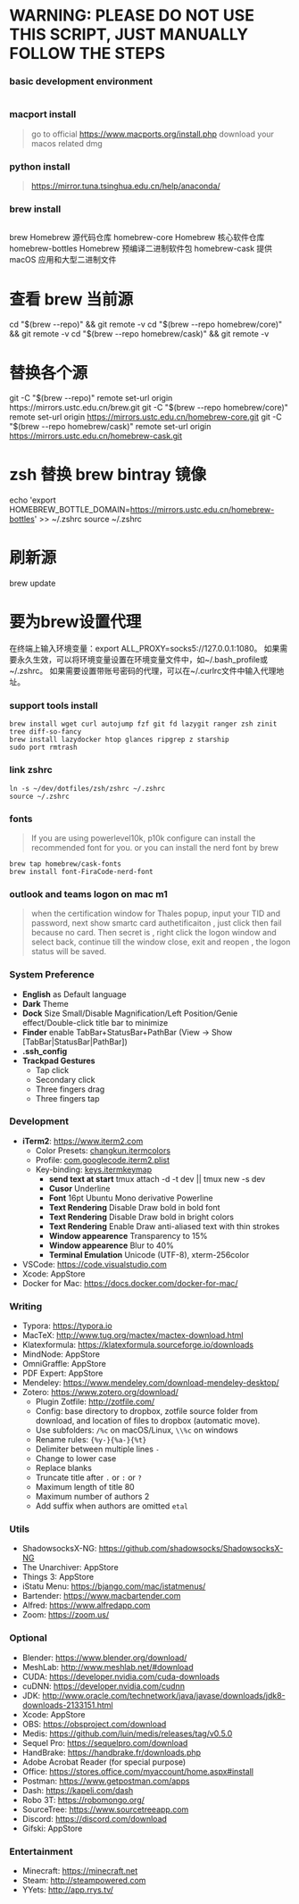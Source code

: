 
# WARNING: PLEASE DO NOT USE THIS SCRIPT, JUST MANUALLY FOLLOW THE STEPS

### basic development environment

``` xcode-select --install
```

### macport install
>
> go to official <https://www.macports.org/install.php> download your macos related dmg
>
### python install
>
> <https://mirror.tuna.tsinghua.edu.cn/help/anaconda/>
>

### brew install

```/bin/zsh -c "$(curl -fsSL <https://gitee.com/cunkai/HomebrewCN/raw/master/Homebrew.sh>)"
```
brew               Homebrew 源代码仓库
homebrew-core      Homebrew 核心软件仓库
homebrew-bottles   Homebrew 预编译二进制软件包
homebrew-cask      提供 macOS 应用和大型二进制文件

# 查看 brew 当前源
cd "$(brew --repo)" && git remote -v
cd "$(brew --repo homebrew/core)" && git remote -v
cd "$(brew --repo homebrew/cask)" && git remote -v
# 替换各个源
git -C "$(brew --repo)" remote set-url origin https://mirrors.ustc.edu.cn/brew.git
git -C "$(brew --repo homebrew/core)" remote set-url origin https://mirrors.ustc.edu.cn/homebrew-core.git
git -C "$(brew --repo homebrew/cask)" remote set-url origin https://mirrors.ustc.edu.cn/homebrew-cask.git
# zsh 替换 brew bintray 镜像
echo 'export HOMEBREW_BOTTLE_DOMAIN=https://mirrors.ustc.edu.cn/homebrew-bottles' >> ~/.zshrc
source ~/.zshrc
# 刷新源
brew update

# 要为brew设置代理
在终端上输入环境变量：export ALL_PROXY=socks5://127.0.0.1:1080。
如果需要永久生效，可以将环境变量设置在环境变量文件中，如~/.bash_profile或~/.zshrc。
如果需要设置带账号密码的代理，可以在~/.curlrc文件中输入代理地址。

### support tools install

```
brew install wget curl autojump fzf git fd lazygit ranger zsh zinit tree diff-so-fancy 
brew install lazydocker htop glances ripgrep z starship
sudo port rmtrash
```


### link zshrc

```
ln -s ~/dev/dotfiles/zsh/zshrc ~/.zshrc
source ~/.zshrc
```

### fonts
>
> If you are using powerlevel10k, p10k configure can install the recommended font for you.
> or you can install the nerd font by brew

```
brew tap homebrew/cask-fonts
brew install font-FiraCode-nerd-font

```


### outlook and teams logon on mac m1
>
> when the certification window for Thales popup, input your TID and password, next show smartc card authetificaiton ,
> just click then fail because no card. Then secret is , right click the logon window and select back, continue till
> the window close, exit and reopen , the logon status will be saved.

### System Preference

- **English** as Default language
- **Dark** Theme
- **Dock** Size Small/Disable Magnification/Left Position/Genie effect/Double-click title bar to minimize
- **Finder** enable TabBar+StatusBar+PathBar (View -> Show [TabBar|StatusBar|PathBar])
- **.ssh_config**
- **Trackpad Gestures**
  - Tap click
  - Secondary click
  - Three fingers drag
  - Three fingers tap

### Development

- **iTerm2**: <https://www.iterm2.com>
  - Color Presets: [changkun.itermcolors](../iterm2/changkun.itermcolors)
  - Profile: [com.googlecode.iterm2.plist](../iterm2/com.googlecode.iterm2.plist)
  - Key-binding: [keys.itermkeymap](../iterm2/keys.itermkeymap)
    - **send text at start** tmux attach -d -t dev || tmux new -s dev
    - **Cusor** Underline
    - **Font** 16pt Ubuntu Mono derivative Powerline
    - **Text Rendering** Disable Draw bold in bold font
    - **Text Rendering** Disable Draw bold in bright colors
    - **Text Rendering** Enable Draw anti-aliased text with thin strokes
    - **Window appearence** Transparency to 15%
    - **Window appearence** Blur to 40%
    - **Terminal Emulation** Unicode (UTF-8), xterm-256color
- VSCode: <https://code.visualstudio.com>
- Xcode: AppStore
- Docker for Mac: <https://docs.docker.com/docker-for-mac/>

### Writing

- Typora: <https://typora.io>
- MacTeX: <http://www.tug.org/mactex/mactex-download.html>
- Klatexformula: <https://klatexformula.sourceforge.io/downloads>
- MindNode: AppStore
- OmniGraffle: AppStore
- PDF Expert: AppStore
- Mendeley: <https://www.mendeley.com/download-mendeley-desktop/>
- Zotero: <https://www.zotero.org/download/>
  - Plugin Zotfile: <http://zotfile.com/>
  - Config: base directory to dropbox, zotfile source folder from download, and location of files to dropbox (automatic move).
  - Use subfolders: `/%c` on macOS/Linux, `\\%c` on windows
  - Rename rules: `{%y-}{%a-}{%t}`
  - Delimiter between multiple lines `-`
  - Change to lower case
  - Replace blanks
  - Truncate title after `.` or `:` or `?`
  - Maximum length of title 80
  - Maximum number of authors 2
  - Add suffix when authors are omitted `etal`

### Utils

- ShadowsocksX-NG: <https://github.com/shadowsocks/ShadowsocksX-NG>
- The Unarchiver: AppStore
- Things 3: AppStore
- iStatu Menu: <https://bjango.com/mac/istatmenus/>
- Bartender: <https://www.macbartender.com>
- Alfred: <https://www.alfredapp.com>
- Zoom: <https://zoom.us/>

### Optional

- Blender: <https://www.blender.org/download/>
- MeshLab: <http://www.meshlab.net/#download>
- CUDA: <https://developer.nvidia.com/cuda-downloads>
- cuDNN: <https://developer.nvidia.com/cudnn>
- JDK: <http://www.oracle.com/technetwork/java/javase/downloads/jdk8-downloads-2133151.html>
- Xcode: AppStore
- OBS: <https://obsproject.com/download>
- Medis: <https://github.com/luin/medis/releases/tag/v0.5.0>
- Sequel Pro: <https://sequelpro.com/download>
- HandBrake: <https://handbrake.fr/downloads.php>
- Adobe Acrobat Reader (for special purpose)
- Office: <https://stores.office.com/myaccount/home.aspx#install>
- Postman: <https://www.getpostman.com/apps>
- Dash: <https://kapeli.com/dash>
- Robo 3T: <https://robomongo.org/>
- SourceTree: <https://www.sourcetreeapp.com>
- Discord: <https://discord.com/download>
- Gifski: AppStore

### Entertainment

- Minecraft: <https://minecraft.net>
- Steam: <http://steampowered.com>
- YYets: <http://app.rrys.tv/>
